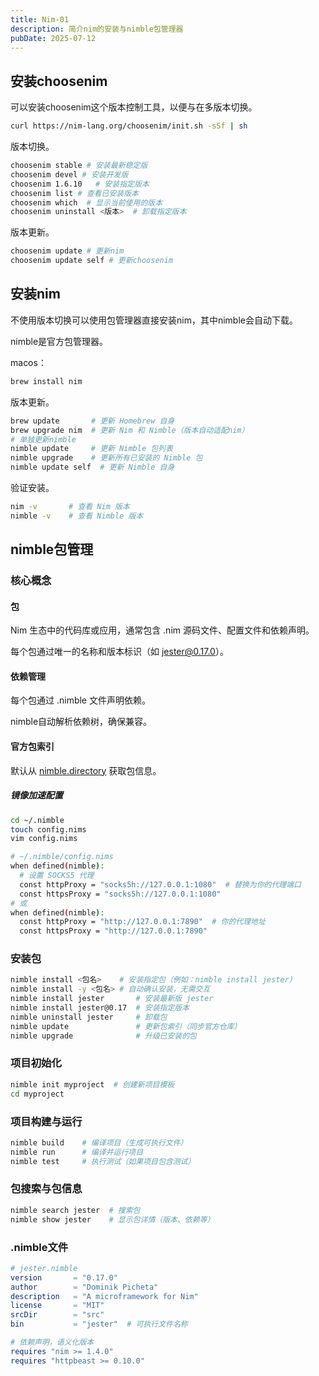 ```yaml
---
title: Nim-01
description: 简介nim的安装与nimble包管理器
pubDate: 2025-07-12
---
```


## 安装choosenim

可以安装choosenim这个版本控制工具，以便与在多版本切换。

```bash
curl https://nim-lang.org/choosenim/init.sh -sSf | sh
```

版本切换。

```bash
choosenim stable # 安装最新稳定版
choosenim devel # 安装开发版
choosenim 1.6.10   # 安装指定版本
choosenim list # 查看已安装版本
choosenim which  # 显示当前使用的版本
choosenim uninstall <版本>  # 卸载指定版本
```

版本更新。

```bash
choosenim update # 更新nim
choosenim update self # 更新choosenim
```

## 安装nim

不使用版本切换可以使用包管理器直接安装nim，其中nimble会自动下载。

nimble是官方包管理器。

macos：

```bash
brew install nim
```

版本更新。

```bash
brew update       # 更新 Homebrew 自身
brew upgrade nim  # 更新 Nim 和 Nimble（版本自动适配nim）
# 单独更新nimble
nimble update     # 更新 Nimble 包列表
nimble upgrade    # 更新所有已安装的 Nimble 包
nimble update self  # 更新 Nimble 自身
```

验证安装。

```bash
nim -v       # 查看 Nim 版本
nimble -v    # 查看 Nimble 版本
```

## nimble包管理

### 核心概念

#### 包

Nim 生态中的代码库或应用，通常包含 .nim 源码文件、配置文件和依赖声明。

每个包通过唯一的名称和版本标识（如 jester@0.17.0）。

#### 依赖管理

每个包通过 .nimble 文件声明依赖。

nimble自动解析依赖树，确保兼容。

#### 官方包索引

默认从 [nimble.directory](https://nimble.directory/) 获取包信息。

##### 镜像加速配置

```bash
cd ~/.nimble
touch config.nims
vim config.nims
```

```bash
# ~/.nimble/config.nims
when defined(nimble):
  # 设置 SOCKS5 代理
  const httpProxy = "socks5h://127.0.0.1:1080"  # 替换为你的代理端口
  const httpsProxy = "socks5h://127.0.0.1:1080"
# 或
when defined(nimble):
  const httpProxy = "http://127.0.0.1:7890"  # 你的代理地址
  const httpsProxy = "http://127.0.0.1:7890"
```

### 安装包

```bash
nimble install <包名>    # 安装指定包（例如：nimble install jester）
nimble install -y <包名> # 自动确认安装，无需交互
nimble install jester       # 安装最新版 jester
nimble install jester@0.17  # 安装指定版本
nimble uninstall jester     # 卸载包
nimble update               # 更新包索引（同步官方仓库）
nimble upgrade              # 升级已安装的包
```

### 项目初始化

```bash
nimble init myproject  # 创建新项目模板
cd myproject
```

### 项目构建与运行

```bash
nimble build    # 编译项目（生成可执行文件）
nimble run      # 编译并运行项目
nimble test     # 执行测试（如果项目包含测试）
```

### 包搜索与包信息

```bash
nimble search jester  # 搜索包
nimble show jester    # 显示包详情（版本、依赖等）
```

### .nimble文件

```nim
# jester.nimble
version       = "0.17.0"
author        = "Dominik Picheta"
description   = "A microframework for Nim"
license       = "MIT"
srcDir        = "src"
bin           = "jester"  # 可执行文件名称

# 依赖声明，语义化版本
requires "nim >= 1.4.0"
requires "httpbeast >= 0.10.0"
```

